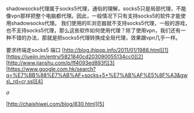 
shadowsocks代理属于socks5代理，通俗的理解，socks5只是局部代理，不能像vpn那样把整个电脑都代理。因此，一般情况下只有支持socks5的软件才能使用shadowsocks代理。
我们使用的IE浏览器就不支持socks5代理，一般的游戏，也不支持socks5代理，那么这些软件如何使用代理？除了使用vpn，我们还有一种不错的办法，那就是把socks5代理转换成全局代理，效果跟vpn几乎一样。




要求终端走socks5 端口
[http://blog.ihipop.info/2011/01/1988.html][1]
[https://juejin.im/entry/5821840cd203090055134cc0][2]
[http://www.jianshu.com/p/ff4093ed893f][3]
[https://www.google.com.hk/search?q=%E7%BB%88%E7%AB%AF+socks+5+%E7%AB%AF%E5%8F%A3&gws\_rd=cr,ssl][4]

$\sigma$


[http://chaishiwei.com/blog/830.html][5]

[1]:	http://blog.ihipop.info/2011/01/1988.html
[2]:	https://juejin.im/entry/5821840cd203090055134cc0
[3]:	http://www.jianshu.com/p/ff4093ed893f
[4]:	https://www.google.com.hk/search?q=%E7%BB%88%E7%AB%AF+socks+5+%E7%AB%AF%E5%8F%A3&gws_rd=cr,ssl
[5]:	http://chaishiwei.com/blog/830.html